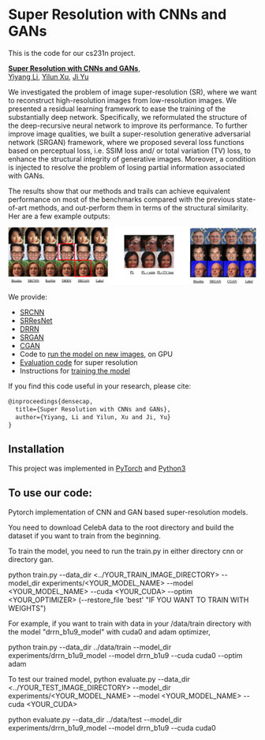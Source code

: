 # Super Resolution with CNNs and GANs

This is the code for our cs231n project.

**[Super Resolution with CNNs and GANs](https://github.com/yiyang7/cs231n_proj)**,
<br>
[Yiyang Li](https://github.com/yiyang7),
[Yilun Xu](https://github.com/Beehamer),
[Ji Yu](https://github.com/NaruSaku)
<br>

We investigated the problem of image super-resolution (SR), where we want to reconstruct high-resolution images from low-resolution images. We presented a residual learning framework to ease the training of the substantially deep network. Specifically, we reformulated the structure of the deep-recursive neural network to improve its performance. To further improve image qualities, we built a super-resolution generative adversarial network (SRGAN) framework, where we proposed several loss functions based on perceptual loss, i.e. SSIM loss and/ or total variation (TV) loss, to enhance the structural integrity of generative images. Moreover, a condition is injected to resolve the problem of losing partial information associated with GANs. 

The results show that our methods and trails can achieve equivalent performance on most of the benchmarks compared with the previous state-of-art methods, and out-perform them in terms of the structural similarity. Her are a few example outputs:

<img src='imgs/resultsfig.png'>

We provide:
- [SRCNN](#SRCNN)
- [SRResNet](#SRResNet)
- [DRRN](#DRRN)
- [SRGAN](#SRGAN)
- [CGAN](#CGAN)
- Code to [run the model on new images](#running-on-new-images), on GPU
- [Evaluation code](#evaluation) for super resolution
- Instructions for [training the model](#training)

If you find this code useful in your research, please cite:

```
@inproceedings{densecap,
  title={Super Resolution with CNNs and GANs},
  author={Yiyang, Li and Yilun, Xu and Ji, Yu}
}
```

## Installation
This project was implemented in [PyTorch](https://pytorch.org/#pip-install-pytorch) and [Python3](https://www.python.org/downloads/)

## To use our code:
Pytorch implementation of CNN and GAN based super-resolution models.

You need to download CelebA data to the root directory and build the dataset if you want to train from the beginning.

To train the model, you need to run the train.py in either directory cnn or directory gan. 

python train.py --data_dir <../YOUR_TRAIN_IMAGE_DIRECTORY> --model_dir experiments/<YOUR_MODEL_NAME> --model <YOUR_MODEL_NAME> --cuda <YOUR_CUDA> --optim <YOUR_OPTIMIZER> (--restore_file 'best' "IF YOU WANT TO TRAIN WITH WEIGHTS")

For example, if you want to train with data in your /data/train directory with the model "drrn_b1u9_model" with cuda0 and adam optimizer,

python train.py --data_dir ../data/train --model_dir experiments/drrn_b1u9_model --model drrn_b1u9 --cuda cuda0 --optim adam


To test our trained model,
python evaluate.py --data_dir <../YOUR_TEST_IMAGE_DIRECTORY> --model_dir experiments/<YOUR_MODEL_NAME> --model <YOUR_MODEL_NAME> --cuda <YOUR_CUDA> 


python evaluate.py --data_dir ../data/test --model_dir experiments/drrn_b1u9_model --model drrn_b1u9 --cuda cuda0
